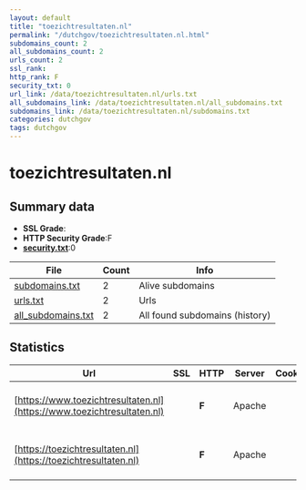 ```yaml
---
layout: default
title: "toezichtresultaten.nl"
permalink: "/dutchgov/toezichtresultaten.nl.html"
subdomains_count: 2
all_subdomains_count: 2
urls_count: 2
ssl_rank: 
http_rank: F
security_txt: 0
url_link: /data/toezichtresultaten.nl/urls.txt
all_subdomains_link: /data/toezichtresultaten.nl/all_subdomains.txt
subdomains_link: /data/toezichtresultaten.nl/subdomains.txt
categories: dutchgov
tags: dutchgov
---
```



# toezichtresultaten.nl
## Summary data


 - **SSL Grade**:
 - **HTTP Security Grade**:F
 - **[security.txt](https://www.digitaleoverheid.nl/nieuws/standaard-security-txt-nu-verplicht-voor-overheid/)**:0


| File       | Count | Info |
|------------|-------|------|
|[subdomains.txt](/DutchGovScope/data/toezichtresultaten.nl/subdomains.txt)|2|Alive subdomains|
|[urls.txt](/DutchGovScope/data/toezichtresultaten.nl/urls.txt)|2|Urls|
|[all_subdomains.txt](/DutchGovScope/data/toezichtresultaten.nl/all_subdomains.txt)|2|All found subdomains (history)|


## Statistics


| Url | SSL | HTTP | Server | Cookie | HSTS | CORS | CTO | CSP | XFO | XXP | RP |FP| Tech |Title |
|--------|-------|-------|------|------|------|------|------|------|------|------|------|------|------|------|
|[https://www.toezichtresultaten.nl](https://www.toezichtresultaten.nl)| | **F**|Apache| | | | | | | | :white_check_mark: | |Apache HTTP Server HSTS|Toezichtresultat...|
|[https://toezichtresultaten.nl](https://toezichtresultaten.nl)| | **F**|Apache| | | | | | | | :white_check_mark: | |Apache HTTP Server HSTS|Toezichtresultat...|

